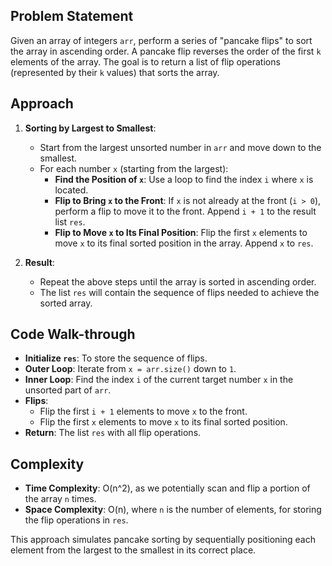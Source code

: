 ## Problem Statement
Given an array of integers `arr`, perform a series of "pancake flips" to sort the array in ascending order. A pancake flip reverses the order of the first `k` elements of the array. The goal is to return a list of flip operations (represented by their `k` values) that sorts the array.

## Approach
1. **Sorting by Largest to Smallest**:
   - Start from the largest unsorted number in `arr` and move down to the smallest.
   - For each number `x` (starting from the largest):
     - **Find the Position of `x`**: Use a loop to find the index `i` where `x` is located.
     - **Flip to Bring `x` to the Front**: If `x` is not already at the front (`i > 0`), perform a flip to move it to the front. Append `i + 1` to the result list `res`.
     - **Flip to Move `x` to Its Final Position**: Flip the first `x` elements to move `x` to its final sorted position in the array. Append `x` to `res`.

2. **Result**:
   - Repeat the above steps until the array is sorted in ascending order.
   - The list `res` will contain the sequence of flips needed to achieve the sorted array.

## Code Walk-through
- **Initialize `res`**: To store the sequence of flips.
- **Outer Loop**: Iterate from `x = arr.size()` down to `1`.
- **Inner Loop**: Find the index `i` of the current target number `x` in the unsorted part of `arr`.
- **Flips**:
  - Flip the first `i + 1` elements to move `x` to the front.
  - Flip the first `x` elements to move `x` to its final sorted position.
- **Return**: The list `res` with all flip operations.

## Complexity
- **Time Complexity**: O(n^2), as we potentially scan and flip a portion of the array `n` times.
- **Space Complexity**: O(n), where `n` is the number of elements, for storing the flip operations in `res`.

This approach simulates pancake sorting by sequentially positioning each element from the largest to the smallest in its correct place.
